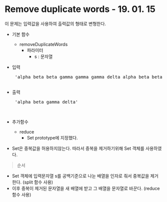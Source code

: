 # Remove duplicate words - 19. 01. 15

이 문제는 입력값을 사용하여 출력값의 형태로 변형한다.

- 기본 함수
  - removeDuplicateWords
    - 파라미터
      - s : 문자열

- 입력 <br>
  <pre> 'alpha beta beta gamma gamma gamma delta alpha beta beta gamma gamma gamma delta'

 </pre>
 
- 출력 <br>
   <pre> 'alpha beta gamma delta' </pre>

<br>

- 추가함수
  - reduce
    - Set prototype에 지정했다.

- Set은 중복값을 허용하지않는다. 따라서 중복을 제거하기위해 Set 객체를 사용하였다.

> 순서
  - Set 객체에 입력문자열 s를 공백기준으로 나눈 배열을 인자로 줘서 중복값을 제거한다. (split 함수 사용)
  - 이후 중복이 제거된 문자열을 새 배열에 받고 그 배열을 문자열로 바꾼다. (reduce 함수 사용)